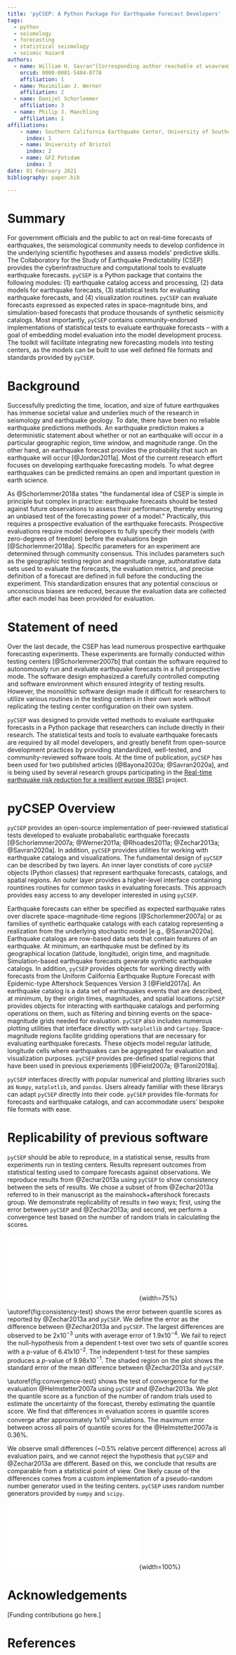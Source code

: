 ```yaml
---
title: 'pyCSEP: A Python Package For Earthquake Forecast Developers' 
tags:
  - python
  - seismology
  - forecasting
  - statistical seismology
  - seismic hazard 
authors:
  - name: William H. Savran^[Corresponding author reachable at wsavran@usc.edu] 
    orcid: 0000-0001-5404-0778 
    affiliation: 1
  - name: Maximilian J. Werner 
    affiliation: 2
  - name: Danijel Schorlemmer 
    affiliation: 3
  - name: Philip J. Maechling 
    affiliation: 1 
affiliations:
    - name: Southern California Earthquake Center, University of Southern California 
      index: 1
    - name: University of Bristol 
      index: 2
    - name: GFZ Potsdam 
      index: 3 
date: 01 February 2021 
bibliography: paper.bib 

---
```


# Summary

For government officials and the public to act on real-time forecasts of earthquakes, the seismological community needs to
develop confidence in the underlying scientific hypotheses and assess models' predictive skills. The Collaboratory for the
Study of Earthquake Predictability (CSEP) provides the cyberinfrastructure and computational tools to evaluate earthquake
forecasts. `pyCSEP` is a Python package that contains the following modules: (1) earthquake catalog access and processing, (2)
data models for earthquake forecasts, (3) statistical tests for evaluating earthquake forecasts, and (4) visualization
routines. `pyCSEP` can evaluate forecasts expressed as expected rates in space-magnitude bins, and simulation-based forecasts
that produce thousands of synthetic seismicity catalogs. Most importantly, `pyCSEP` contains community-endorsed
implementations of statistical tests to evaluate earthquake forecasts – with a goal of embedding model evaluation into the
model development process. The toolkit will facilitate integrating new forecasting models into testing centers, as the models
can be built to use well defined file formats and standards provided by `pyCSEP`. 

# Background

Successfully predicting the time, location, and size of future earthquakes has immense societal value and underlies much of the
research in seismology and earthquake geology. To date, there have been no reliable earthquake predictions methods. An
earthquake prediction makes a deterministic statement about whether or not an earthquake will occur in a particular geographic
region, time window, and magnitude range. On the other hand, an earthquake forecast provides the probability that such an
earthquake will occur [@Jordan2011a]. Most of the current research effort focuses on developing earthquake forecasting models.
To what degree earthquakes can be predicted remains an open and important question in earth science. 

As @Schorlemmer2018a states "the fundamental idea of CSEP is simple in principle but complex in practice: earthquake forecasts
should be tested against future observations to assess their performance, thereby ensuring an unbiased test of the forecasting
power of a model." Practically, this requires a prospective evaluation of the earthquake forecasts. Prospective evaluations
require model developers to fully specify their models (with zero-degrees of freedom) before the evaluations begin
[@Schorlemmer2018a]. Specific parameters for an experiment are determined through community consensus. This includes parameters
such as the geographic testing region and magnitude range, authoratative data sets used to evaluate the forecasts, the
evaluation metrics, and precise definition of a forecast are defined in full before the conducting the experiment. This
standardization ensures that any potential conscious or unconscious biases are reduced, because the evaluation data are
collected after each model has been provided for evaluation.

# Statement of need

Over the last decade, the CSEP has lead numerous prospective earthquake forecasting experiments. These experiments are formally
conducted within testing centers [@Schorlemmer2007b] that contain the software required to autonomously run and evaluate
earthquake forecasts in a full prospective mode. The software design emphasized a carefully controlled computing and software
environment which ensured integrity of testing results.  However, the monolithic software design made it difficult for
researchers to utilize various routines in the testing centers in their own work without replicating the testing center
configuration on their own system. 

`pyCSEP` was designed to provide vetted methods to evaluate earthquake forecasts in a Python package that researchers can
include directly in their research. The statistical tests and tools to evaluate earthquake forecasts are required by all
model developers, and greatly benefit from open-source development practices by providing standardized, well-tested, and
community-reviewed software tools. At the time of publication, `pyCSEP` has been used for two published articles [@Bayona2020a;
@Savran2020a], and is being used by several research groups participating in the [Real-time earthquake risk reduction for a
resillient europe (RISE)](http://www.rise-eu.org/home) project.

# pyCSEP Overview

`pyCSEP` provides an open-source implementation of peer-reviewed statistical tests developed to evaluate probabalistic
earthquake forecasts [@Schorlemmer2007a; @Werner2011a; @Rhoades2011a; @Zechar2013a; @Savran2020a]. In addition, `pyCSEP`
provides utilities for working with earthquake catalogs and visualizations. The fundamental design of `pyCSEP` can be described
by two layers. An inner layer constists of core `pyCSEP` objects (Python classes) that represent earthquake forecasts,
catalogs, and spatial regions. An outer layer provides a higher-level interface containing rountines routines for common tasks
in evaluating forecasts. This approach provides easy access to any developer interested in using `pyCSEP`. 
 

Earthquake forecasts can either be specified as expected earthquake rates over discrete space-magnitude-time regions
[@Schorlemmer2007a] or as families of synthetic earthquake catalogs with each catalog representing a realization from the
underlying stochastic model [e.g., @Savran2020a].  Earthquake catalogs are row-based data sets that contain features of an
earthquake. At minimum, an earthquake must be defined by its geographical location (latitude, longitude), origin time, and
magnitude. Simulation-based earthquake forecasts generate synthetic earthquake catalogs. In addition, `pyCSEP` provides objects
for working directly with forecasts from the Uniform California Earthquake Rupture Forecast with Epidemic-type Aftershock
Sequences Version 3 [@Field2017a].  An earthquake catalog is a data set of earthquakes events that are described, at
minimum, by their origin times, magnitudes, and spatial locations. `pyCSEP` provides objects for interacting with
earthquake catalogs and performing operations on them, such as filtering and binning events on the space-magnitude grids
needed for evaluation. `pyCSEP` also includes numerous plotting utilities that interface directly with `matplotlib` and
`Cartopy`.  Space-magnitude regions facilite gridding operations that are necessary for evaluating earthquake forecasts.
These objects model regular latitude, longitude cells where earthquakes can be aggregated for evaluation and visualization
purposes. `pyCSEP` provides pre-defined spatial regions that have been used in previous experiements [@Field2007a;
@Taroni2018a]. 

`pyCSEP` interfaces directly with popular numerical and plotting libraries such as `Numpy`, `matplotlib`, and `pandas`.
Users already familiar with these librarys can adapt `pyCSEP` directly into their code. `pyCSEP` provides file-formats
for forecasts and earthquake catalogs, and can accommodate users' bespoke file formats with ease. 

# Replicability of previous software  

`pyCSEP` should be able to reproduce, in a statistical sense, results from experiments run in testing centers. Results
represent outcomes from statistical testing used to compare forecasts against observations. We reproduce results from
@Zechar2013a using `pyCSEP` to show consistency between the sets of results. We chose a subset of from @Zechar2013a referred to
in their manuscript as the mainshock+aftershock forecasts group. We demonstrate replicability of results in two ways; first, using 
the error between `pyCSEP` and @Zechar2013a; and second, we perform a convergence test based on the number of random trials in
calculating the scores. 

![Error in quantile scores computed between @Zechar2013a and `pyCSEP`. Scores are oriented where positive values indicate
@Zechar2013a score is greater. The shaded gray region depicts the standard error of the difference between @Zechar2013a and
`pyCSEP`.
\label{fig:consistency-test}](./figures/consistency_comparison_sims_1e6.pdf){width=75%}

\autoref{fig:consistency-test} shows the error between quantile scores as reported by @Zechar2013a and `pyCSEP`. We define the
error as the difference between @Zechar2013a and `pyCSEP`. The largest differences are observed to be 2x10$^{-3}$ units with
average error of 1.9x10$^{-4}$. We fail to reject the null-hypothesis from a dependent t-test over two sets of quantile
scores with a p-value of 6.41x10$^{-2}$. The independent t-test for these samples produces a *p*-value of 9.98x10$^{-1}$. The
shaded region on the plot shows the standard error of the mean difference between @Zechar2013a and `pyCSEP`.

\autoref{fig:convergence-test} shows the test of convergence for the evaluation @Helmstetter2007a using `pyCSEP` and
@Zechar2013a. We plot the quantile score as a function of the number of random trials used to estimate the uncertainty of the
forecast, thereby estimating the quantile score. We find that differences in evaluation scores in quantile scores converge
after approximately 1x10$^5$ simulations. The maximum error between across all pairs of quantile scores for the
@Helmstetter2007a is 0.36%.

We observe small differences (~0.5% relative percent difference) across all evaluation pairs, and we cannot reject the
hypothesis that `pyCSEP` and @Zechar2013a are different. Based on this, we conclude that results are comparable from a statistical
point of view. One likely cause of the differences comes from a custom implementation of a pseudo-random number generator used
in the testing centers. `pyCSEP` uses random number generators provided by `numpy` and `scipy`. 

![Convergence test for evaluations of @Helmstetter2007a forecast. We plot the number of simulations used to estimate quantile
scores against the error with @Zechar2013a. Tests are distinguished by different colors and the shaded gray region represents a
relative difference of 1\% [-0.5%, 0.5%].  \label{fig:convergence-test}](./figures/convergence_test_1e6.pdf){width=100%} 

# Acknowledgements

[Funding contributions go here.]

# References
